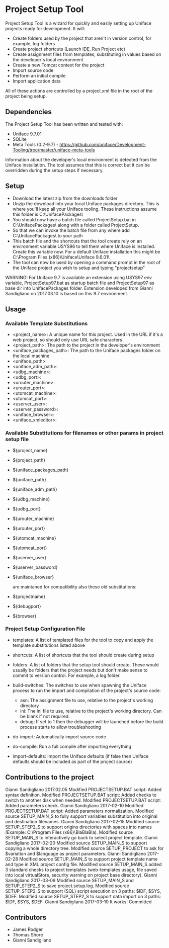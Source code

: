 # Project Setup Tool #

Project Setup Tool is a wizard for quickly and easily setting up Uniface projects ready for development. It will:

 * Create folders used by the project that aren't in version control, for example, log folders
 * Create project shortcuts (Launch IDE, Run Project etc)
 * Create assignment files from templates, substituting in values based on the developer's local environment
 * Create a new Tomcat context for the project
 * Import source code
 * Perform an initial compile
 * Import application data

All of these actions are controlled by a project.xml file in the root of the project being setup.

## Dependencies ##
The Project Setup Tool has been written and tested with:

 * Uniface 9.7.01
 * SQLite
 * Meta Tools (0.2-9.7)  - https://github.com/uniface/Development-Tooling/tree/master/uniface-meta-tools

Information about the developer's local environment is detected from the Uniface installation. The tool assumes that this is correct but it can be overridden during the setup steps if necessary.

## Setup ##

 * Download the latest zip from the downloads folder
 * Unzip the download into your local Uniface packages directory. This is where you'll keep all your Uniface tooling. These instructions assume this folder is C:\\UnifacePackages\\
 * You should now have a batch file called ProjectSetup.bat in C:\\UnifacePackages\\ along with a folder called ProjectSetup.
 * So that we can invoke the batch file from any where add C:\\UnifacePackages\\ to your path
 * This batch file and the shortcuts that the tool create rely on an environment variable USYS96 to tell them where Uniface is installed. Create this variable now. For a default Uniface installation this might be C:\\Program Files (x86)\\Uniface\\Uniface 9.6.01\\
 * The tool can now be used by opening a command prompt in the root of the Uniface project you wish to setup and typing "projectsetup"

WARNING! For Uniface 9.7 is available an extension using USYS97 env variable, ProjectSetup97.bat as startup batch file and ProjectSetup97 as base dir into UnifacePackages folder.
         Extension developed from Gianni Sandigliano on 2017.03.10 is based on this 9.7 environment.

## Usage ##

### Available Template Substitutions ###

 * <project_name>: A unique name for this project. Used in the URL if it's a web project, so should only use URL safe characters
 * <project_path>: The path to the project in the developer's environment
 * <uniface_packages_path>: The path to the Uniface packages folder on the local machine
 * <uniface_path>:
 * <uniface_adm_path>:
 * <udbg_machine>:
 * <udbg_port>:
 * <urouter_machine>:
 * <urouter_port>:
 * <utomcat_machine>:
 * <utomcat_port>:
 * <userver_user>:
 * <userver_password>:
 * <uniface_browser>:
 * <uniface_xmleditor>:

### Available Substitutions for filenames or other params in project setup file ###

 * ${project_name}
 * ${project_path}
 * ${uniface_packages_path}
 * ${uniface_path}
 * ${uniface_adm_path}
 * ${udbg_machine}
 * ${udbg_port}
 * ${urouter_machine}
 * ${urouter_port}
 * ${utomcat_machine}
 * ${utomcat_port}
 * ${userver_user}
 * ${userver_password}
 * ${uniface_browser}
 
   are maintaned for compatibility also these old substitutions:
 * ${projectname}
 * ${debugport}
 * ${browser}


### Project Setup Configuration File ###

 * templates: A list of templated files for the tool to copy and apply the template substitutions listed above
 * shortcuts: A list of shortcuts that the tool should create during setup
 * folders: A list of folders that the setup tool should create. These would usually be folders that the project needs but don't make sense to commit to version control. For example, a log folder.
 * build-switches: The switches to use when spawning the Uniface process to run the import and compilation of the project's source code:
    * asn: The assignment file to use, relative to the project's working directory
    * ini: The ini file to use, relative to the project's working directory. Can be blank if not required.
    * debug: If set to 1 then the debugger will be launched before the build process starts to allow troubleshooting

 * do-import: Automatically import source code
 * do-compile: Run a full compile after importing everything
 * import-defaults: Import the Uniface defaults (if false then Uniface defaults should be included as part of the project source)

## Contributions to the project ##

Gianni Sandigliano 2017.02.05
 Modified PROJECTSETUP.BAT script: Added syntax definition.
 Modified PROJECTSETUP.BAT script: Added checks to switch to another disk when needed.
 Modified PROJECTSETUP.BAT script: Added parameters check.
Gianni Sandigliano 2017-02-10
 Modified PROJECTSETUP.BAT script: Added parameters normalization.
 Modified source SETUP_MAIN_S to fully support variables substitution into original and destination filenames.
Gianni Sandigliano 2017-02-15
 Modified source SETUP_STEP2_S to support origins directories with spaces into names (Example: C:\Program Files (x86)\BlaBlaBla).
 Modified source SETUP_MAIN_S to interactively go back to select project template.
Gianni Sandigliano 2017-02-20
 Modified source SETUP_MAIN_S to support copying a whole directory tree.
 Modified source SETUP_PROJECT to ask for $variation and $language as project parameters.
Gianni Sandigliano 2017-02-28
 Modified source SETUP_MAIN_S to support project template name and type in XML project config file.
 Modified source SETUP_MAIN_S added 3 standard checks to project templates (web-templates usage, file saved into local virtualStore, security warning on project base directory).
Gianni Sandigliano 2017-03-09
 Modified source SETUP_MAIN_S and SETUP_STEP2_S to save project.setup.log.
 Modified source SETUP_STEP2_S to support (SQL) script execution on 3 paths: $IDF, $SYS, $DEF.
 Modified source SETUP_STEP2_S to support data import on 3 paths: $IDF, $SYS, $DEF.
Gianni Sandigliano 2017-03-10 It works! Committed


## Contributors ##

 * James Rodger
 * Thomas Shore
 * Gianni Sandigliano
 